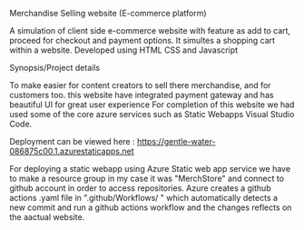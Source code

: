 Merchandise Selling website (E-commerce platform)

A simulation of client side e-commerce website with feature as add to cart, proceed for checkout and payment options. It simultes a shopping cart within a website. Developed using HTML CSS and Javascript

Synopsis/Project details

To make easier for content creators to sell there merchandise, and for customers too. this website have integrated payment gateway and has beautiful UI for great user experience For completion of this website we had used some of the core azure services such as Static Webapps Visual Studio Code.

Deployment can be viewed here : https://gentle-water-086875c00.1.azurestaticapps.net

For deploying a static webapp using Azure Static web app service we have to make a resource group in my case it was "MerchStore" and connect to github account in order to access repositories. Azure creates a github actions .yaml file in ".github/Workflows/ " which automatically detects a new commit and run a github actions workflow and the changes reflects on the aactual website.
